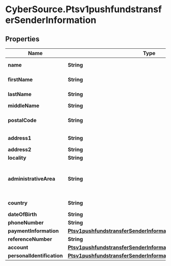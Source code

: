 # CyberSource.Ptsv1pushfundstransferSenderInformation

## Properties
Name | Type | Description | Notes
------------ | ------------- | ------------- | -------------
**name** | **String** | Name of sender.  Funds Disbursement  This value is the name of the originator sending the funds disbursement.  | [optional] 
**firstName** | **String** | This field contains the first name of the entity funding the transaction Mandatory for card payments  | [optional] 
**lastName** | **String** | This field contains the last name of the entity funding the transaction Mandatory for card payments  | [optional] 
**middleName** | **String** | This field contains the  middle name of the entity funding the transaction  | [optional] 
**postalCode** | **String** | Sender's postal code.  For USA, this must be a valid value of 5 digits or 5 digits hyphen 4 digits, for example '63368', '63368-5555'. For other regions, this can be alphanumeric, length 1-10.  Required for FDCCompass.  | [optional] 
**address1** | **String** | Street address of sender.  Funds Disbursement  This value is the address of the originator sending the funds disbursement.  Required for card transactions  | [optional] 
**address2** | **String** | Used for additional address information. For example: Attention: Accounts Payable  Optional field.  | [optional] 
**locality** | **String** | The sender's city Mandatory for card payments  | [optional] 
**administrativeArea** | **String** | Sender's state. Use the State, Province, and Territory Codes for the United States and Canada.The sender's province, state or territory. Conditional, required if sender's country is USA or CAN. Must be uppercase alpha 2 or 3 character country subdivision code.  See https://developer.cybersource.com/library/documentation/sbc/quickref/states_and_provinces.pdf  Mandatory for card payments  | [optional] 
**country** | **String** | Sender's country code. Use ISO Standard Alpha Country Codes.  https://developer.cybersource.com/library/documentation/sbc/quickref/countries_alpha_list.pdf  | [optional] 
**dateOfBirth** | **String** | Sender's date of birth in YYYYMMDD format.  | [optional] 
**phoneNumber** | **String** | Sender's phone number.  | [optional] 
**paymentInformation** | [**Ptsv1pushfundstransferSenderInformationPaymentInformation**](Ptsv1pushfundstransferSenderInformationPaymentInformation.md) |  | [optional] 
**referenceNumber** | **String** | Reference number generated by you that uniquely identifies the sender.  | [optional] 
**account** | [**Ptsv1pushfundstransferSenderInformationAccount**](Ptsv1pushfundstransferSenderInformationAccount.md) |  | [optional] 
**personalIdentification** | [**Ptsv1pushfundstransferSenderInformationPersonalIdentification**](Ptsv1pushfundstransferSenderInformationPersonalIdentification.md) |  | [optional] 


